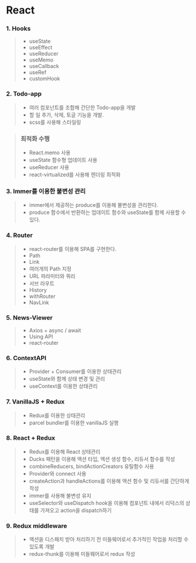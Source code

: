 # React

### 1. Hooks

> - useState
> - useEffect
> - useReducer
> - useMemo
> - useCallback
> - useRef
> - customHook

### 2. Todo-app

> - 여러 컴포넌트를 조합해 간단한 Todo-app을 개발
> - 할 일 추가, 삭제, 토글 기능을 개발.
> - scss를 사용해 스타일링

> ### 최적화 수행
>
> - React.memo 사용
> - useState 함수형 업데이트 사용
> - useReducer 사용
> - react-virtualized를 사용해 렌더링 최적화

### 3. Immer를 이용한 불변성 관리

> - immer에서 제공하는 produce를 이용해 불변성을 관리한다.
> - produce 함수에서 반환하는 업데이트 함수와 useState를 함께 사용할 수 있다.

### 4. Router

> - react-router를 이용해 SPA를 구현한다.
> - Path
> - Link
> - 여러개의 Path 지정
> - URL 파라미터와 쿼리
> - 서브 라우트
> - History
> - withRouter
> - NavLink

### 5. News-Viewer

> - Axios + async / await
> - Using API
> - react-router

### 6. ContextAPI

> - Provider + Consumer를 이용한 상태관리
> - useState와 함께 상태 변경 및 관리
> - useContext를 이용한 상태관리

### 7. VanillaJS + Redux

> - Redux를 이용한 상태관리
> - parcel bundler를 이용한 vanillaJS 실행

### 8. React + Redux

> - Redux를 이용해 React 상태관리
> - Ducks 패턴을 이용해 액션 타입, 액션 생성 함수, 리듀서 함수를 작성
> - combineReducers, bindActionCreators 유틸함수 사용
> - Provider와 connect 사용
> - createAction과 handleActions를 이용해 액션 함수 및 리듀서를 간단하게 작성
> - immer를 사용해 불변성 유지
> - useSelector와 useDispatch hook을 이용해 컴포넌트 내에서 리덕스의 상태를 가져오고 action을 dispatch하기

### 9. Redux middleware

> - 액션을 디스패치 받아 처리하기 전 미들웨어로서 추가적인 작업을 처리할 수 있도록 개발
> - redux-thunk를 이용해 미들웨어로서 redux 작성
